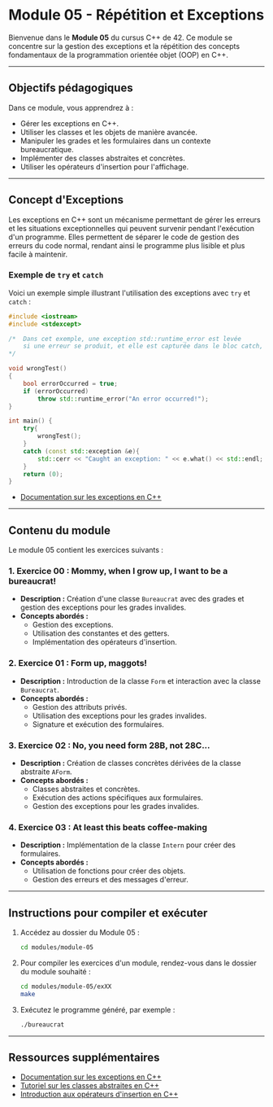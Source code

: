 # Module 05 - Répétition et Exceptions

Bienvenue dans le **Module 05** du cursus C++ de 42. Ce module se concentre sur la gestion des exceptions et la répétition des concepts fondamentaux de la programmation orientée objet (OOP) en C++.

---

## Objectifs pédagogiques

Dans ce module, vous apprendrez à :

- Gérer les exceptions en C++.
- Utiliser les classes et les objets de manière avancée.
- Manipuler les grades et les formulaires dans un contexte bureaucratique.
- Implémenter des classes abstraites et concrètes.
- Utiliser les opérateurs d'insertion pour l'affichage.

---

## Concept d'Exceptions

Les exceptions en C++ sont un mécanisme permettant de gérer les erreurs et les situations exceptionnelles qui peuvent survenir pendant l'exécution d'un programme. Elles permettent de séparer le code de gestion des erreurs du code normal, rendant ainsi le programme plus lisible et plus facile à maintenir.

### Exemple de `try` et `catch`

Voici un exemple simple illustrant l'utilisation des exceptions avec `try` et `catch` :

```cpp
#include <iostream>
#include <stdexcept>

/*	Dans cet exemple, une exception std::runtime_error est levée 
	si une erreur se produit, et elle est capturée dans le bloc catch, où un message d'erreur est affiché. 
*/

void wrongTest()
{
    bool errorOccurred = true;
    if (errorOccurred)
        throw std::runtime_error("An error occurred!");
}

int main() {
    try{
        wrongTest();
    }
	catch (const std::exception &e){
        std::cerr << "Caught an exception: " << e.what() << std::endl;
    }
    return (0);
}
```
- [Documentation sur les exceptions en C++](https://en.cppreference.com/w/cpp/error/exception)


---

## Contenu du module

Le module 05 contient les exercices suivants :

### 1. **Exercice 00 : Mommy, when I grow up, I want to be a bureaucrat!**
   - **Description :** Création d'une classe `Bureaucrat` avec des grades et gestion des exceptions pour les grades invalides.
   - **Concepts abordés :**
     - Gestion des exceptions.
     - Utilisation des constantes et des getters.
     - Implémentation des opérateurs d'insertion.

### 2. **Exercice 01 : Form up, maggots!**
   - **Description :** Introduction de la classe `Form` et interaction avec la classe `Bureaucrat`.
   - **Concepts abordés :**
     - Gestion des attributs privés.
     - Utilisation des exceptions pour les grades invalides.
     - Signature et exécution des formulaires.

### 3. **Exercice 02 : No, you need form 28B, not 28C...**
   - **Description :** Création de classes concrètes dérivées de la classe abstraite `AForm`.
   - **Concepts abordés :**
     - Classes abstraites et concrètes.
     - Exécution des actions spécifiques aux formulaires.
     - Gestion des exceptions pour les grades invalides.

### 4. **Exercice 03 : At least this beats coffee-making**
   - **Description :** Implémentation de la classe `Intern` pour créer des formulaires.
   - **Concepts abordés :**
     - Utilisation de fonctions pour créer des objets.
     - Gestion des erreurs et des messages d'erreur.

---

## Instructions pour compiler et exécuter

1. Accédez au dossier du Module 05 :
   ```bash
   cd modules/module-05

2. Pour compiler les exercices d'un module, rendez-vous dans le dossier du module souhaité :
   ```bash
   cd modules/module-05/exXX
   make

3. Exécutez le programme généré, par exemple :
   ```bash
   ./bureaucrat

---

## Ressources supplémentaires

- [Documentation sur les exceptions en C++](https://en.cppreference.com/w/cpp/error/exception)
- [Tutoriel sur les classes abstraites en C++](https://www.learncpp.com/cpp-tutorial/abstract-classes/)
- [Introduction aux opérateurs d'insertion en C++](https://www.learncpp.com/cpp-tutorial/overloading-the-io-operators/)